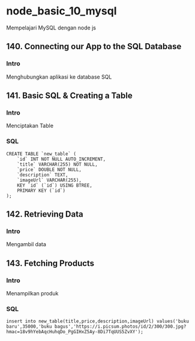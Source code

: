 # node_basic_10_mysql

Mempelajari MySQL dengan node js

## 140. Connecting our App to the SQL Database

### Intro

Menghubungkan aplikasi ke database SQL

## 141. Basic SQL & Creating a Table

### Intro

Menciptakan Table

### SQL

```
CREATE TABLE `new_table` (
	`id` INT NOT NULL AUTO_INCREMENT,
	`title` VARCHAR(255) NOT NULL,
	`price` DOUBLE NOT NULL,
	`description` TEXT,
	`imageUrl` VARCHAR(255),
	KEY `id` (`id`) USING BTREE,
	PRIMARY KEY (`id`)
);
```

## 142. Retrieving Data

### Intro

Mengambil data

## 143. Fetching Products

### Intro

Menampilkan produk

### SQL

```
insert into new_table(title,price,description,imageUrl) values('buku baru',35000,'buku bagus','https://i.picsum.photos/id/2/300/300.jpg?hmac=18v9hYebAqcHuhqDo_PgGIHxZ5Ay-8Di7TqUUS5ZvXY');
```
